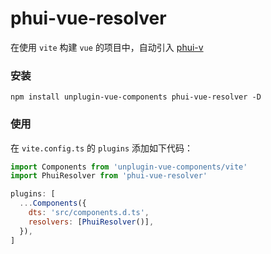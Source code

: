 # phui-vue-resolver

在使用 `vite` 构建 `vue` 的项目中，自动引入 [phui-v](https://www.npmjs.com/package/phui-v)

### 安装

```
npm install unplugin-vue-components phui-vue-resolver -D
```

### 使用

在 `vite.config.ts` 的 `plugins` 添加如下代码：

```javascript
import Components from 'unplugin-vue-components/vite'
import PhuiResolver from 'phui-vue-resolver'

plugins: [
  ...Components({
    dts: 'src/components.d.ts',
    resolvers: [PhuiResolver()],
  }),
]
```
